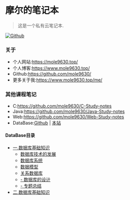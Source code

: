 # 摩尔的笔记本
> 这是一个私有云笔记本.

[![Github](https://img.shields.io/badge/Github-notes-orange)](https://github.com/mole9630/notes)

### 关于
- 个人网站:https://mole9630.top/
- 个人博客:https://www.mole9630.top/
- Github:https://github.com/mole9630/
- 更多关于我:https://www.mole9630.top/me/

### 其他课程笔记
- C:https://github.com/mole9630/C-Study-notes
- Java:https://github.com/mole9630/Java-Study-notes
- Web:https://github.com/mole9630/Web-Study-notes
- DataBase:[Github](https://github.com/mole9630/DB-Study-notes) | [本站](https://notes.mole9630.top/#/DataBase/1.database-basics)

#### DataBase目录
- [一.数据库基础知识](/DataBase/1.database-basics)
  - [数据库技术的发展](/DataBase/1.database-basics?id=数据库技术的发展)
  - [数据库系统](/DataBase/1.database-basics?id=数据库系统)
  - [数据模型](/DataBase/1.database-basics?id=数据模型)
  - [关系数据库](/DataBase/1.database-basics?id=关系数据库)
  - [- 数据库的设计](/DataBase/1.database-basics?id=数据库的设计)
  - [- 专题总结](/DataBase/1.database-basics?id=专题总结)
- [二.数据库基础知识](/DataBase/2.database-creation-management)
